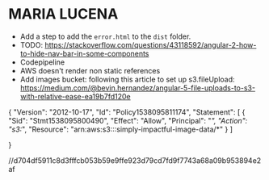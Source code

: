 # MARIA LUCENA

- Add a step to add the `error.html` to the `dist` folder.
- TODO: https://stackoverflow.com/questions/43118592/angular-2-how-to-hide-nav-bar-in-some-components
- Codepipeline
- AWS doesn't render non static references 
- Add images bucket:
following this article to set up s3.fileUpload:
https://medium.com/@bevin.hernandez/angular-5-file-uploads-to-s3-with-relative-ease-ea19b7fd120e

{
    "Version": "2012-10-17",
    "Id": "Policy1538095811174",
    "Statement": [
        {
            "Sid": "Stmt1538095800490",
            "Effect": "Allow",
            "Principal": "*",
            "Action": "s3:*",
            "Resource": "arn:aws:s3:::simply-impactful-image-data/*"
        }
    ]
    
}

//d704df5911c8d3fffcb053b59e9ffe923d79cd7fd9f7743a68a09b953894e2af